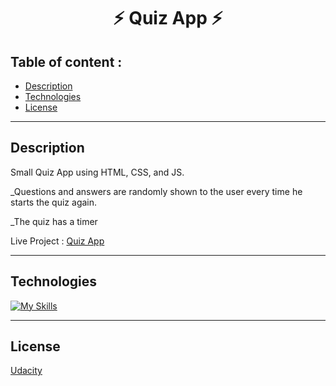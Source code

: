 <h1 align="center">⚡ Quiz App ⚡</h1>

## Table of content : 

*  [Description](#description)
*  [Technologies](#technologies)
*  [License](#license)

<hr>

## Description
Small Quiz App using HTML, CSS, and JS.

_Questions and answers are randomly shown to
 the user every time he starts the quiz again.

_The quiz has a timer

Live Project :
<a href="https://ahmed-abohmaid.github.io/Quiz-App/index.html" alt="Quiz App">Quiz App</a>

<hr>

## Technologies 

[![My Skills](https://skillicons.dev/icons?i=css,html,js,&perline=10)](https://skillicons.dev)

<hr>

## License 
[Udacity](http://udacity.com)
